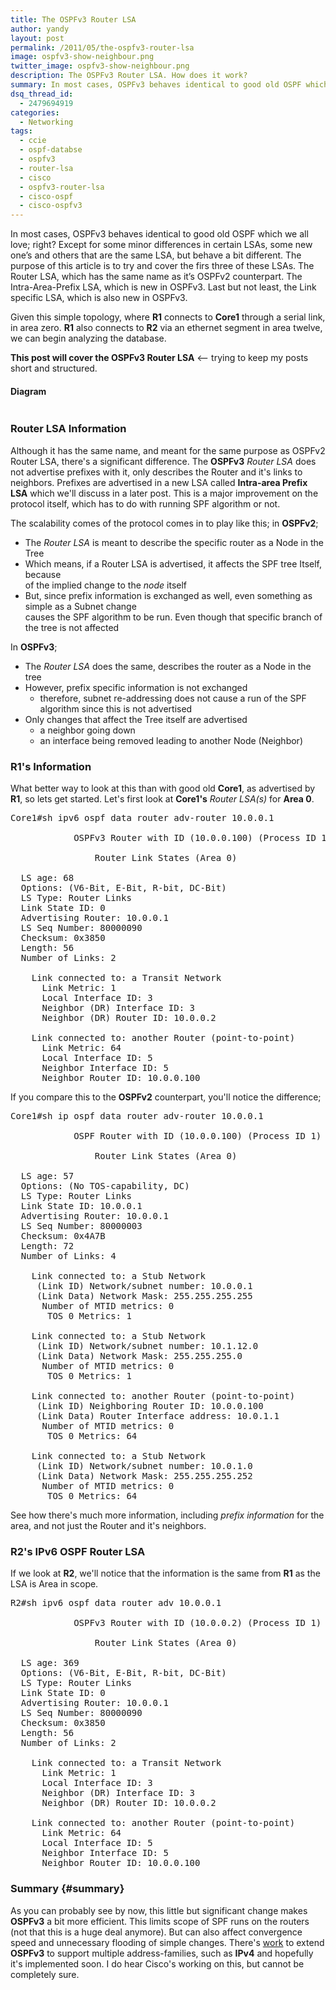 ```yaml
---
title: The OSPFv3 Router LSA
author: yandy
layout: post
permalink: /2011/05/the-ospfv3-router-lsa
image: ospfv3-show-neighbour.png
twitter_image: ospfv3-show-neighbour.png
description: The OSPFv3 Router LSA. How does it work?
summary: In most cases, OSPFv3 behaves identical to good old OSPF which we all love; right? Except for some minor differences in certain LSAs, some new one’s and others that are the same LSA, but behave a bit different. The purpose of this article is to try and cover the firs three of these LSAs. The Router LSA, which has the same name as it’s OSPFv2 counterpart. The Intra-Area-Prefix LSA, which is new in OSPFv3. Last but not least, the Link specific LSA, which is also new in OSPFv3.
dsq_thread_id:
  - 2479694919
categories:
  - Networking
tags:
  - ccie
  - ospf-databse
  - ospfv3
  - router-lsa
  - cisco
  - ospfv3-router-lsa
  - cisco-ospf
  - cisco-ospfv3
---
```

In most cases, OSPFv3 behaves identical to good old OSPF which we all love; right? Except for some minor differences in certain LSAs, some new one’s and others that are the same LSA, but behave a bit different. The purpose of this article is to try and cover the firs three of these LSAs. The Router LSA, which has the same name as it’s OSPFv2 counterpart. The Intra-Area-Prefix LSA, which is new in OSPFv3. Last but not least, the Link specific LSA, which is also new in OSPFv3.

Given this simple topology, where **R1** connects to **Core1** through a serial link, in area zero. **R1** also connects to **R2** via an ethernet segment in area twelve, we can begin analyzing the database.

**This post will cover the OSPFv3 Router LSA** <— trying to keep my posts short and structured.

#### Diagram

<a href="{{ site.url }}/assets/images/ospfv3_nmbr_one.png"><img style="border:0 initial initial;" src="{{ site.url }}/assets/images/ospfv3_nmbr_one.png" alt="" width="" height="" /></a>

<!--more-->

### Router LSA Information

Although it has the same name, and meant for the same purpose as OSPFv2 Router LSA, there's a significant difference. The **OSPFv3** *Router LSA* does not advertise prefixes with it, only describes the Router and it's links to neighbors. Prefixes are advertised in a new LSA called **Intra-area Prefix LSA** which we'll discuss in a later post. This is a major improvement on the protocol itself, which has to do with running SPF algorithm or not.

The scalability comes of the protocol comes in to play like this; in **OSPFv2**;

  * The *Router LSA* is meant to describe the specific router as a Node in the Tree 
  * Which means, if a Router LSA is advertised, it affects the SPF tree Itself, because  
    of the implied change to the *node* itself
  * But, since prefix information is exchanged as well, even something as simple as a Subnet change  
    causes the SPF algorithm to be run. Even though that specific branch of the tree is not affected

In **OSPFv3**;

  * The *Router LSA* does the same, describes the router as a Node in the tree
  * However, prefix specific information is not exchanged 
      * therefore, subnet re-addressing does not cause a run of the SPF algorithm since this is not advertised
  * Only changes that affect the Tree itself are advertised 
      * a neighbor going down
      * an interface being removed leading to another Node (Neighbor)

### R1's Information

What better way to look at this than with good old **Core1**, as advertised by **R1**, so lets get started. Let's first look at **Core1's** *Router LSA(s)* for **Area 0**. 

<pre lang="plain">Core1#sh ipv6 ospf data router adv-router 10.0.0.1  

            OSPFv3 Router with ID (10.0.0.100) (Process ID 1)

                Router Link States (Area 0)

  LS age: 68
  Options: (V6-Bit, E-Bit, R-bit, DC-Bit)
  LS Type: Router Links
  Link State ID: 0
  Advertising Router: 10.0.0.1
  LS Seq Number: 80000090
  Checksum: 0x3850
  Length: 56
  Number of Links: 2

    Link connected to: a Transit Network
      Link Metric: 1
      Local Interface ID: 3
      Neighbor (DR) Interface ID: 3
      Neighbor (DR) Router ID: 10.0.0.2

    Link connected to: another Router (point-to-point)
      Link Metric: 64
      Local Interface ID: 5
      Neighbor Interface ID: 5
      Neighbor Router ID: 10.0.0.100
</pre>

If you compare this to the **OSPFv2** counterpart, you'll notice the difference;

<pre lang="plain">Core1#sh ip ospf data router adv-router 10.0.0.1  

            OSPF Router with ID (10.0.0.100) (Process ID 1)

                Router Link States (Area 0)

  LS age: 57
  Options: (No TOS-capability, DC)
  LS Type: Router Links
  Link State ID: 10.0.0.1
  Advertising Router: 10.0.0.1
  LS Seq Number: 80000003
  Checksum: 0x4A7B
  Length: 72
  Number of Links: 4

    Link connected to: a Stub Network
     (Link ID) Network/subnet number: 10.0.0.1
     (Link Data) Network Mask: 255.255.255.255
      Number of MTID metrics: 0
       TOS 0 Metrics: 1

    Link connected to: a Stub Network
     (Link ID) Network/subnet number: 10.1.12.0
     (Link Data) Network Mask: 255.255.255.0
      Number of MTID metrics: 0
       TOS 0 Metrics: 1

    Link connected to: another Router (point-to-point)
     (Link ID) Neighboring Router ID: 10.0.0.100
     (Link Data) Router Interface address: 10.0.1.1
      Number of MTID metrics: 0
       TOS 0 Metrics: 64

    Link connected to: a Stub Network
     (Link ID) Network/subnet number: 10.0.1.0
     (Link Data) Network Mask: 255.255.255.252
      Number of MTID metrics: 0
       TOS 0 Metrics: 64
</pre>

See how there's much more information, including *prefix information* for the area, and not just the Router and it's neighbors.

### R2's IPv6 OSPF Router LSA

If we look at **R2**, we'll notice that the information is the same from **R1** as the LSA is Area in scope. 

<pre lang="plain">R2#sh ipv6 ospf data router adv 10.0.0.1

            OSPFv3 Router with ID (10.0.0.2) (Process ID 1)

                Router Link States (Area 0)

  LS age: 369
  Options: (V6-Bit, E-Bit, R-bit, DC-Bit)
  LS Type: Router Links
  Link State ID: 0
  Advertising Router: 10.0.0.1
  LS Seq Number: 80000090
  Checksum: 0x3850
  Length: 56
  Number of Links: 2

    Link connected to: a Transit Network
      Link Metric: 1
      Local Interface ID: 3
      Neighbor (DR) Interface ID: 3
      Neighbor (DR) Router ID: 10.0.0.2

    Link connected to: another Router (point-to-point)
      Link Metric: 64
      Local Interface ID: 5
      Neighbor Interface ID: 5
      Neighbor Router ID: 10.0.0.100
</pre>

### Summary {#summary}

As you can probably see by now, this little but significant change makes **OSPFv3** a bit more efficient. This limits scope of SPF runs on the routers (not that this is a huge deal anymore). But can also affect convergence speed and unnecessary flooding of simple changes. There's <a href="http://tools.ietf.org/search/rfc5838" target="blank">work</a> to extend **OSPFv3** to support multiple address-families, such as **IPv4** and hopefully it's implemented soon. I do hear Cisco's working on this, but cannot be completely sure.